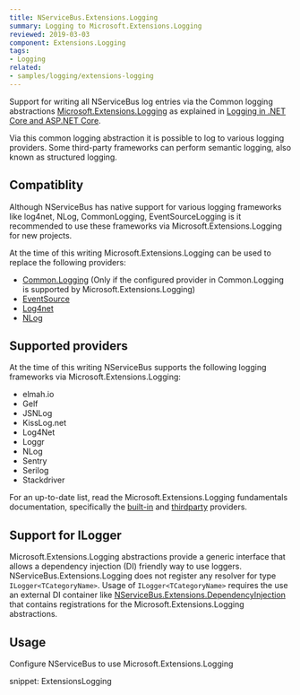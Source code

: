 ```yaml
---
title: NServiceBus.Extensions.Logging
summary: Logging to Microsoft.Extensions.Logging
reviewed: 2019-03-03
component: Extensions.Logging
tags:
- Logging
related:
- samples/logging/extensions-logging
---
```


Support for writing all NServiceBus log entries via the Common logging abstractions [Microsoft.Extensions.Logging](https://docs.microsoft.com/en-us/dotnet/api/microsoft.extensions.logging) as explained in [Logging in .NET Core and ASP.NET Core](https://docs.microsoft.com/en-us/aspnet/core/fundamentals/logging/).

Via this common logging abstraction it is possible to log to various logging providers. Some third-party frameworks can perform semantic logging, also known as structured logging.

## Compatiblity

Although NServiceBus has native support for various logging frameworks like log4net, NLog, CommonLogging, EventSourceLogging is it recommended to use these frameworks via Microsoft.Extensions.Logging for new projects.

At the time of this writing Microsoft.Extensions.Logging can be used to replace the following providers:

- [Common.Logging](common-logging.md) (Only if the configured provider in Common.Logging is supported by Microsoft.Extensions.Logging)
- [EventSource](eventsourcelogging.md)
- [Log4net](log4net.md)
- [NLog](nlog.md)

## Supported providers

At the time of this writing NServiceBus supports the following logging frameworks via Microsoft.Extensions.Logging:

- elmah.io
- Gelf
- JSNLog
- KissLog.net
- Log4Net
- Loggr
- NLog
- Sentry
- Serilog
- Stackdriver

For an up-to-date list, read the Microsoft.Extensions.Logging fundamentals documentation, specifically the [built-in](https://docs.microsoft.com/en-us/aspnet/core/fundamentals/logging/#built-in-logging-providers) and [thirdparty](https://docs.microsoft.com/en-us/aspnet/core/fundamentals/logging/#third-party-logging-providers) providers.

## Support for ILogger<TCategoryName>

Microsoft.Extensions.Logging abstractions provide a generic interface that allows a dependency injection (DI) friendly way to use loggers. NServiceBus.Extensions.Logging does not register any resolver for type `ILogger<TCategoryName>`. Usage of `ILogger<TCategoryName>` requires the use an external DI container like [NServiceBus.Extensions.DependencyInjection](/nservicebus/dependency-injection/extensions-dependencyinjection.md) that contains registrations for the Microsoft.Extensions.Logging abstractions.

## Usage

Configure NServiceBus to use Microsoft.Extensions.Logging

snippet: ExtensionsLogging

